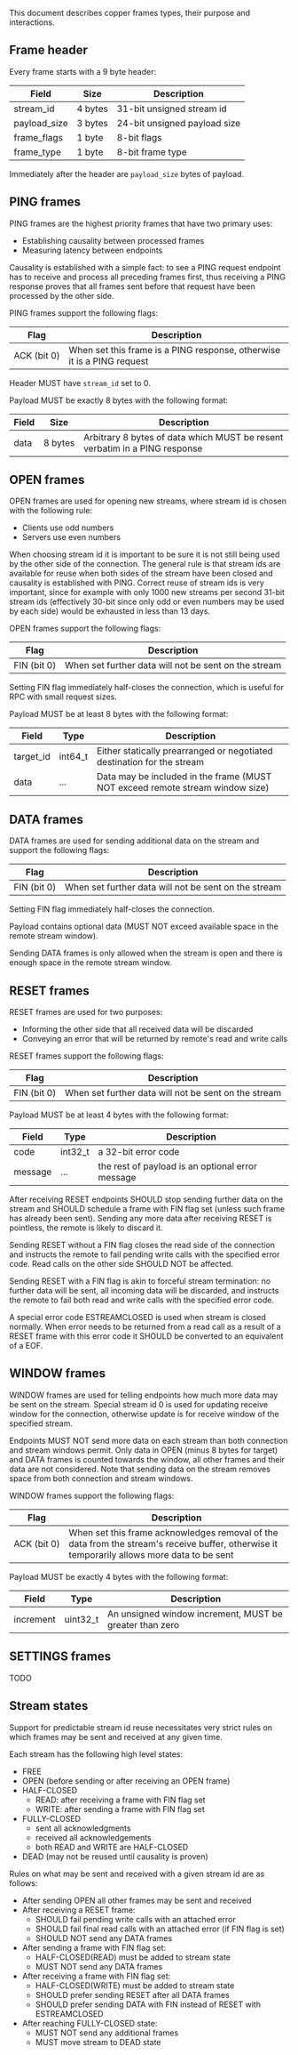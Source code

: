 This document describes copper frames types, their purpose and interactions.

## Frame header

Every frame starts with a 9 byte header:

| Field | Size | Description |
| ----- | ---- | ----------- |
| stream_id | <nobr>4 bytes</nobr> | 31-bit unsigned stream id |
| payload_size | <nobr>3 bytes</nobr> | 24-bit unsigned payload size |
| frame_flags | <nobr>1 byte</nobr> | 8-bit flags |
| frame_type | <nobr>1 byte</nobr> | 8-bit frame type |

Immediately after the header are `payload_size` bytes of payload.

## PING frames

PING frames are the highest priority frames that have two primary uses:

* Establishing causality between processed frames
* Measuring latency between endpoints

Causality is established with a simple fact: to see a PING request endpoint has to receive and process all preceding frames first, thus receiving a PING response proves that all frames sent before that request have been processed by the other side.

PING frames support the following flags:

| Flag | Description |
| ---- | ----------- |
| <nobr>ACK (bit 0)</nobr> | When set this frame is a PING response, otherwise it is a PING request |

Header MUST have `stream_id` set to 0.

Payload MUST be exactly 8 bytes with the following format:

| Field | Size | Description |
| ----- | ---- | ----------- |
| data | <nobr>8 bytes</nobr> | Arbitrary 8 bytes of data which MUST be resent verbatim in a PING response |

## OPEN frames

OPEN frames are used for opening new streams, where stream id is chosen with the following rule:

* Clients use odd numbers
* Servers use even numbers

When choosing stream id it is important to be sure it is not still being used by the other side of the connection. The general rule is that stream ids are available for reuse when both sides of the stream have been closed and causality is established with PING. Correct reuse of stream ids is very important, since for example with only 1000 new streams per second 31-bit stream ids (effectively 30-bit since only odd or even numbers may be used by each side) would be exhausted in less than 13 days.

OPEN frames support the following flags:

| Flag | Description |
| ---- | ----------- |
| <nobr>FIN (bit 0)</nobr> | When set further data will not be sent on the stream |

Setting FIN flag immediately half-closes the connection, which is useful for RPC with small request sizes.

Payload MUST be at least 8 bytes with the following format:

| Field | Type | Description |
| ----- | ---- | ----------- |
| target_id | int64_t | Either statically prearranged or negotiated destination for the stream |
| data | ... | Data may be included in the frame (MUST NOT exceed remote stream window size) |

## DATA frames

DATA frames are used for sending additional data on the stream and support the following flags:

| Flag | Description |
| ---- | ----------- |
| <nobr>FIN (bit 0)</nobr> | When set further data will not be sent on the stream |

Setting FIN flag immediately half-closes the connection.

Payload contains optional data (MUST NOT exceed available space in the remote stream window).

Sending DATA frames is only allowed when the stream is open and there is enough space in the remote stream window.

## RESET frames

RESET frames are used for two purposes:

* Informing the other side that all received data will be discarded
* Conveying an error that will be returned by remote's read and write calls

RESET frames support the following flags:

| Flag | Description |
| ---- | ----------- |
| <nobr>FIN (bit 0)</nobr> | When set further data will not be sent on the stream |

Payload MUST be at least 4 bytes with the following format:

| Field | Type | Description |
| ----- | ---- | ----------- |
| code | int32_t | a 32-bit error code |
| message | ... | the rest of payload is an optional error message |

After receiving RESET endpoints SHOULD stop sending further data on the stream and SHOULD schedule a frame with FIN flag set (unless such frame has already been sent). Sending any more data after receiving RESET is pointless, the remote is likely to discard it.

Sending RESET without a FIN flag closes the read side of the connection and instructs the remote to fail pending write calls with the specified error code. Read calls on the other side SHOULD NOT be affected.

Sending RESET with a FIN flag is akin to forceful stream termination: no further data will be sent, all incoming data will be discarded, and instructs the remote to fail both read and write calls with the specified error code.

A special error code ESTREAMCLOSED is used when stream is closed normally. When error needs to be returned from a read call as a result of a RESET frame with this error code it SHOULD be converted to an equivalent of a EOF.

## WINDOW frames

WINDOW frames are used for telling endpoints how much more data may be sent on the stream. Special stream id 0 is used for updating receive window for the connection, otherwise update is for receive window of the specified stream.

Endpoints MUST NOT send more data on each stream than both connection and stream windows permit. Only data in OPEN (minus 8 bytes for target) and DATA frames is counted towards the window, all other frames and their data are not considered. Note that sending data on the stream removes space from both connection and stream windows.

WINDOW frames support the following flags:

| Flag | Description |
| ---- | ----------- |
| <nobr>ACK (bit 0)</nobr> | When set this frame acknowledges removal of the data from the stream's receive buffer, otherwise it temporarily allows more data to be sent |

Payload MUST be exactly 4 bytes with the following format:

| Field | Type | Description |
| ----- | ---- | ----------- |
| increment | uint32_t | An unsigned window increment, MUST be greater than zero |

## SETTINGS frames

TODO

## Stream states

Support for predictable stream id reuse necessitates very strict rules on which frames may be sent and received at any given time.

Each stream has the following high level states:

* FREE
* OPEN (before sending or after receiving an OPEN frame)
* HALF-CLOSED
  * READ: after receiving a frame with FIN flag set
  * WRITE: after sending a frame with FIN flag set
* FULLY-CLOSED
  * sent all acknowledgments
  * received all acknowledgements
  * both READ and WRITE are HALF-CLOSED
* DEAD (may not be reused until causality is proven)

Rules on what may be sent and received with a given stream id are as follows:

* After sending OPEN all other frames may be sent and received
* After receiving a RESET frame:
  * SHOULD fail pending write calls with an attached error
  * SHOULD fail final read calls with an attached error (if FIN flag is set)
  * SHOULD NOT send any DATA frames
* After sending a frame with FIN flag set:
  * HALF-CLOSED(READ) must be added to stream state
  * MUST NOT send any DATA frames
* After receiving a frame with FIN flag set:
  * HALF-CLOSED(WRITE) must be added to stream state
  * SHOULD prefer sending RESET after all DATA frames
  * SHOULD prefer sending DATA with FIN instead of RESET with ESTREAMCLOSED
* After reaching FULLY-CLOSED state:
  * MUST NOT send any additional frames
  * MUST move stream to DEAD state
